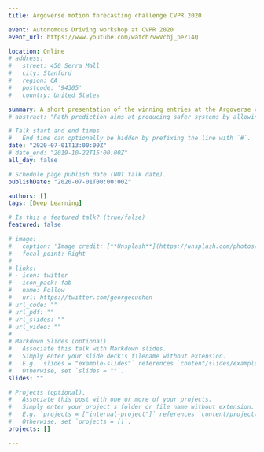 ```yaml
---
title: Argoverse motion forecasting challenge CVPR 2020

event: Autonomous Driving workshop at CVPR 2020
event_url: https://www.youtube.com/watch?v=Vcbj_peZT4Q

location: Online
# address:
#   street: 450 Serra Mall
#   city: Stanford
#   region: CA
#   postcode: '94305'
#   country: United States

summary: A short presentation of the winning entries at the Argoverse challenge.
# abstract: "Path prediction aims at producing safer systems by allowing them to anticipate the outcomes of road scenes situations. Lately, machine learning methods have been used extensively for that purpose. Neural networks in particular with architectures such as RNN, LSTM, CNN, and self-attention. They offer the best results with the commonly used metrics. However, these evaluation criteria do not guarantee safety and can be criticized. More requirements should be met than the minimization of a few metrics."

# Talk start and end times.
#   End time can optionally be hidden by prefixing the line with `#`.
date: "2020-07-01T13:00:00Z"
# date_end: "2019-10-22T15:00:00Z"
all_day: false

# Schedule page publish date (NOT talk date).
publishDate: "2020-07-01T00:00:00Z"

authors: []
tags: [Deep Learning]

# Is this a featured talk? (true/false)
featured: false

# image:
#   caption: 'Image credit: [**Unsplash**](https://unsplash.com/photos/bzdhc5b3Bxs)'
#   focal_point: Right
# 
# links:
# - icon: twitter
#   icon_pack: fab
#   name: Follow
#   url: https://twitter.com/georgecushen
# url_code: ""
# url_pdf: ""
# url_slides: ""
# url_video: ""
# 
# Markdown Slides (optional).
#   Associate this talk with Markdown slides.
#   Simply enter your slide deck's filename without extension.
#   E.g. `slides = "example-slides"` references `content/slides/example-slides.md`.
#   Otherwise, set `slides = ""`.
slides: ""

# Projects (optional).
#   Associate this post with one or more of your projects.
#   Simply enter your project's folder or file name without extension.
#   E.g. `projects = ["internal-project"]` references `content/project/deep-learning/index.md`.
#   Otherwise, set `projects = []`.
projects: []

---
```

